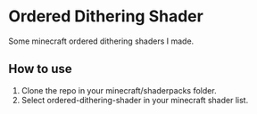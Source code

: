 # Ordered Dithering Shader

Some minecraft ordered dithering shaders I made.

## How to use

1. Clone the repo in your minecraft/shaderpacks folder.
2. Select ordered-dithering-shader in your minecraft shader list.
